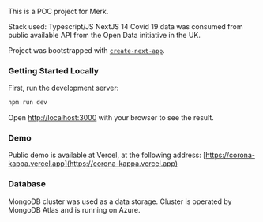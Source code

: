 This is a POC project for Merk.

Stack used:
Typescript/JS
NextJS 14
Covid 19 data was consumed from public available API from the Open Data initiative in the UK.

Project was bootstrapped with  [`create-next-app`](https://github.com/vercel/next.js/tree/canary/packages/create-next-app).

### Getting Started Locally

First, run the development server:

```bash
npm run dev
```
Open [http://localhost:3000](http://localhost:3000) with your browser to see the result.

### Demo
Public demo is available at Vercel, at the following address: [https://corona-kappa.vercel.app](https://corona-kappa.vercel.app) 

### Database
MongoDB cluster was used as a data storage. 
Cluster is operated by MongoDB Atlas and is running on Azure.


